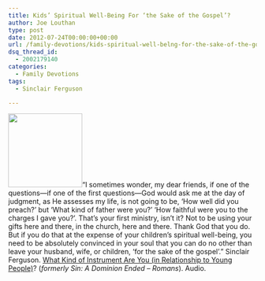 ```yaml
---
title: Kids’ Spiritual Well-Being For ‘the Sake of the Gospel’?
author: Joe Louthan
type: post
date: 2012-07-24T00:00:00+00:00
url: /family-devotions/kids-spiritual-well-belng-for-the-sake-of-the-gospel/
dsq_thread_id:
  - 2002179140
categories:
  - Family Devotions
tags:
  - Sinclair Ferguson

---
```

[<img class="alignright size-thumbnail wp-image-1110" title="daniels_mill_4" src="https://i0.wp.com/theologic.us/wp-content/uploads/2012/10/daniels_mill_4.jpg?resize=150%2C150" alt="" width="150" height="150" srcset="https://i0.wp.com/theologic.us/wp-content/uploads/2012/10/daniels_mill_4.jpg?resize=150%2C150 150w, https://i0.wp.com/theologic.us/wp-content/uploads/2012/10/daniels_mill_4.jpg?zoom=2&resize=150%2C150 300w, https://i0.wp.com/theologic.us/wp-content/uploads/2012/10/daniels_mill_4.jpg?zoom=3&resize=150%2C150 450w" sizes="(max-width: 150px) 100vw, 150px" data-recalc-dims="1" />][1]&#8220;I sometimes wonder, my dear friends, if one of the questions—if one of the first questions—God would ask me at the day of judgment, as He assesses my life, is not going to be, &#8216;How well did you preach?&#8217; but &#8216;What kind of father were you?&#8217; &#8216;How faithful were you to the charges I gave you?&#8217;. That&#8217;s your first ministry, isn&#8217;t it? Not to be using your gifts here and there, in the church, here and there. Thank God that you do. But if you do that at the expense of your children&#8217;s spiritual well-being, you need to be absolutely convinced in your soul that you can do no other than leave your husband, wife, or children, &#8216;for the sake of the gospel&#8217;.&#8221; Sinclair Ferguson. <a href="http://www.sermonaudio.com/playpopup.asp?SID=3912953483" target="_blank">What Kind of Instrument Are You (in Relationship to Young People)</a>? (_formerly Sin: A Dominion Ended &#8211; Romans_). Audio.

 [1]: https://i0.wp.com/theologic.us/wp-content/uploads/2012/10/daniels_mill_4.jpg